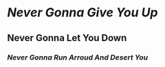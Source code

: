 # ***Never Gonna Give You Up***
## **Never Gonna Let You Down**
### *Never Gonna Run Arroud And Desert You*
